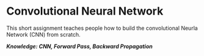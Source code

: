 # Convolutional Neural Network

This short assignment teaches people how to build the convolutional Neurla Network (CNN) from scratch.

***Knowledge: CNN, Forward Pass, Backward Propagation***
